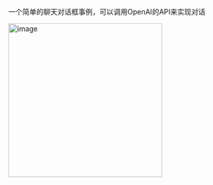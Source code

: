 一个简单的聊天对话框事例，可以调用OpenAI的API来实现对话


<img width="307" alt="image" src="https://github.com/user-attachments/assets/c1df921b-f174-452f-95b3-04b85d62adfe">
